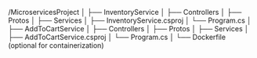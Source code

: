 /MicroservicesProject
│
├── InventoryService
│   ├── Controllers
│   ├── Protos
│   ├── Services
│   ├── InventoryService.csproj
│   └── Program.cs
│
├── AddToCartService
│   ├── Controllers
│   ├── Protos
│   ├── Services
│   ├── AddToCartService.csproj
│   └── Program.cs
│
└── Dockerfile (optional for containerization)
